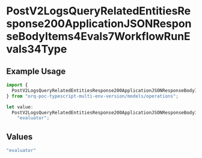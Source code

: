 # PostV2LogsQueryRelatedEntitiesResponse200ApplicationJSONResponseBodyItems4Evals7WorkflowRunEvals34Type

## Example Usage

```typescript
import {
  PostV2LogsQueryRelatedEntitiesResponse200ApplicationJSONResponseBodyItems4Evals7WorkflowRunEvals34Type,
} from "orq-poc-typescript-multi-env-version/models/operations";

let value:
  PostV2LogsQueryRelatedEntitiesResponse200ApplicationJSONResponseBodyItems4Evals7WorkflowRunEvals34Type =
    "evaluator";
```

## Values

```typescript
"evaluator"
```